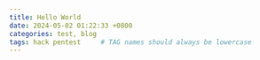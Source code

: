 ```yaml
---
title: Hello World
date: 2024-05-02 01:22:33 +0800
categories: test, blog
tags: hack pentest     # TAG names should always be lowercase
---
```


